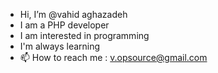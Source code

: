 -  Hi, I’m @vahid aghazadeh
-  I am a PHP developer
-  I am interested in programming
-   I'm always learning
- 📫 How to reach me : v.opsource@gmail.com

<!---
vahidaghazadeh/vahidaghazadeh is a ✨ special ✨ repository because its `README.md` (this file) appears on your GitHub profile.
You can click the Preview link to take a look at your changes.
--->
